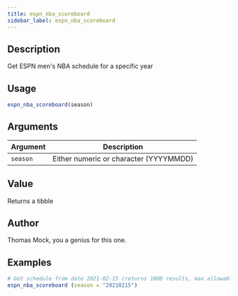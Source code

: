 ```yaml
---
title: espn_nba_scoreboard
sidebar_label: espn_nba_scoreboard
---
```

## Description

Get ESPN men's NBA schedule for a specific year


## Usage

```r
espn_nba_scoreboard(season)
```


## Arguments

Argument      |Description
------------- |----------------
`season`     |     Either numeric or character (YYYYMMDD)


## Value

Returns a tibble


## Author

Thomas Mock, you a genius for this one.


## Examples

```r
# Get schedule from date 2021-02-15 (returns 1000 results, max allowable.)
espn_nba_scoreboard (season = "20210215")
```


